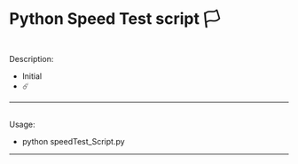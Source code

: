 # Python Speed Test script :white_flag:

<br>
Description:

- Initial
- ☄️

---

<br>
Usage:

- python speedTest_Script.py

---

<br>

<br><br>
